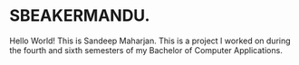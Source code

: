 # SBEAKERMANDU.
Hello World!
This is Sandeep Maharjan.
This is a project I worked on during the fourth and sixth semesters of my Bachelor of Computer Applications.
